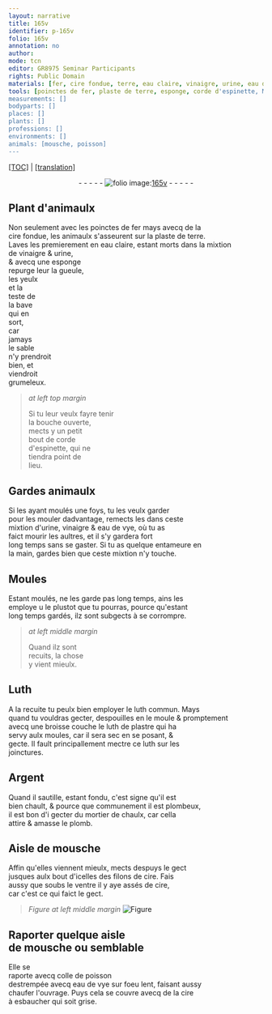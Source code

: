 ```yaml
---
layout: narrative
title: 165v
identifier: p-165v
folio: 165v
annotation: no
author:
mode: tcn
editor: GR8975 Seminar Participants
rights: Public Domain
materials: [fer, cire fondue, terre, eau claire, vinaigre, urine, eau de vye, Luth, luth commun, luth, plastre qui ha servy aulx moules, Argent, plombeux, mortier de chaulx, plomb, cire, colle de poisson, cire à]
tools: [poinctes de fer, plaste de terre, esponge, corde d'espinette, Moules, moule, broisse]
measurements: []
bodyparts: []
places: []
plants: []
professions: []
environments: []
animals: [mousche, poisson]
---
```


<p><a href="{{ site.baseurl }}/normalized/">[TOC]</a> | <a href="{{ site.baseurl }}/texts/p-165v_tl/" target="_blank">[translation]</a></p><div class="folio" align="center">- - - - - <a href="http://gallica.bnf.fr/ark:/12148/btv1b10500001g/f336.image" target="_blank"><img src="https://cu-mkp.github.io/2017-workshop-edition/assets/photo-icon.png" alt="folio image: " style="display:inline-block; margin-bottom:-3px;"/>165v</a> - - - - - </div>  
  

## Plant d'animaulx

 
Non seulement avec les <span class="tl">poinctes de <span class="m">fer</span></span> mays avecq de la<br/> <span class="m">cire fondue</span>, les animaulx s'asseurent sur la <span class="tl">plaste de <span class="m">terre</span></span>.<br/> <span class="add">Laves les premierement en <span class="m">eau claire</span>, estant morts dans la mixtion<br/> de <span class="m">vinaigre</span> & <span class="m">urine</span>,<br/> & avecq une <span class="tl">esponge</span><br/> repurge leur la gueule,<br/> les yeulx<br/> et la<br/> teste de<br/> la bave<br/> qui en<br/> sort,<br/> car<br/> jamays<br/> le sable<br/> n'y prendroit<br/> bien, et<br/> viendroit<br/> grumeleux.</span>
 
> *at left top margin*
> 
> 
>   Si tu leur veulx fayre tenir<br/> la bouche ouverte,<br/> mects y un petit<br/> bout de <span class="tl">corde<br/> d'<span class="mu">espinette</span></span>, qui ne<br/> tiendra point de<br/> lieu.
 
 
  

## Gardes animaulx

 
Si les ayant moulés une foys, tu les veulx garder<br/> pour les mouler dadvantage, remects les dans ceste<br/> mixtion d'<span class="m">urine</span>, <span class="m">vinaigre</span> & <span class="m">eau de vye</span>, où tu as<br/> faict mourir les aultres, et il s'y gardera fort<br/> long temps sans se gaster. Si tu as quelque entameure en<br/> la main, gardes bien que ceste mixtion n'y touche.
 
 
  

## <span class="tl">Moules</span>

 
 
  
Estant moulés, ne les garde pas long temps, ains les<br/> employe <span class="del">u</span> le plustot que tu pourras, pource qu'estant<br/> long temps gardés, ilz sont subgects à se corrompre.
 
> *at left middle margin*
> 
> 
>   Quand ilz sont<br/> recuits, la chose<br/> y vient mieulx.
 
 
  

## <span class="m">Luth</span>

 
A la recuite tu peulx bien employer le <span class="m">luth commun</span>. Mays<br/> quand tu vouldras gecter, despouilles en le <span class="tl">moule</span> & pro<span class="exp">m</span>ptem<span class="x"><span class="exp">ent</span></span><br/> avecq une <span class="tl">broisse</span> couche le <span class="m">luth</span> de <span class="m">plastre qui ha<br/> servy aulx moules</span>, car il sera sec en se posant, &<br/> gecte. Il fault principallem<span class="x"><span class="exp">ent</span></span> mectre ce <span class="m">luth</span> sur les<br/> joinctures.
 
 
  

## <span class="m">Argent</span>

 
Quand il sautille, estant fondu, c'est signe qu'il est<br/> bien chault, & pource que co<span class="exp">mmun</span>ement il est <span class="m">plombeux</span>,<br/> il est bon d'i gecter du <span class="m">mortier de chaulx</span>, car cella<br/> attire & amasse le <span class="m">plomb</span>.
 
 
  

## Aisle de <span class="al">mousche</span>

 
Affin qu'elles viennent mieulx, mects despuys le gect<br/> jusques aulx bout d'icelles des filons de <span class="m">cire</span>. Fais<br/> aussy que soubs le ventre il y aye assés de <span class="m">cire</span>,<br/> car c'est ce qui faict le gect.
 
> *Figure*
> *at left middle margin*
> <a href="https://drive.google.com/open?id=0B9-oNrvWdlO5UmhqY1RkWFRhYzg" target="_blank"><img src="https://cu-mkp.github.io/GR8975-edition/assets/photo-icon.png" alt="Figure" style="display:inline-block; margin-bottom:-3px;"/></a>
 
 
  

## Raporter quelque aisle<br/> de <span class="al">mousche</span> ou semblable

 
Elle se<br/> raporte avecq <span class="m">colle de <span class="al">poisson</span></span><br/> destrempée avecq <span class="m">eau de vye</span> sur foeu lent, faisa<span class="exp">n</span>t aussy<br/> chaufer l'ouvrage. Puys cela se couvre avecq de la <span class="m">cire<br/> à</span> esbaucher qui soit grise.
 
